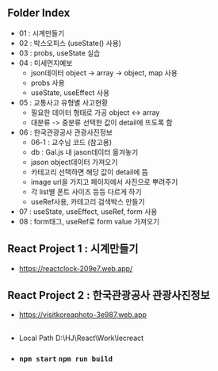 ## Folder Index
+ 01 : 시계만들기
+ 02 : 박스오피스 (useState() 사용)
+ 03 : probs, useState 실습
+ 04 : 미세먼지예보
  + json데이터 object -> array -> object, map 사용 
  + probs 사용
  + useState, useEffect 사용
+ 05 : 교통사고 유형별 사고현황
  + 필요한 데이터 형태로 가공 object <-> array
  + 대분류 -> 중분류 선택한 값이 detail에 뜨도록 함
+ 06 : 한국관광공사 관광사진정보
  + 06-1 : 교수님 코드 (참고용)
  + db : Gal.js 내 jason데이터 옮겨놓기
  + jason object데이터 가져오기
  + 카테고리 선택하면 해당 값이 detail에 뜸
  + image url을 가지고 페이지에서 사진으로 뿌려주기
  + 각 list별 폰트 사이즈 등등 다르게 하기
  + useRef사용, 카테고리 검색박스 만들기
+ 07 : useState, useEffect, useRef, form 사용
+ 08 : form태그, useRef로 form value 가져오기

## React Project 1 : 시계만들기
+ https://reactclock-209e7.web.app/

## React Project 2 : 한국관광공사 관광사진정보
+ https://visitkoreaphoto-3e987.web.app

##      
  + Local Path D:\HJ\React\Work\lecreact
  + ### `npm start`  `npm run build`
